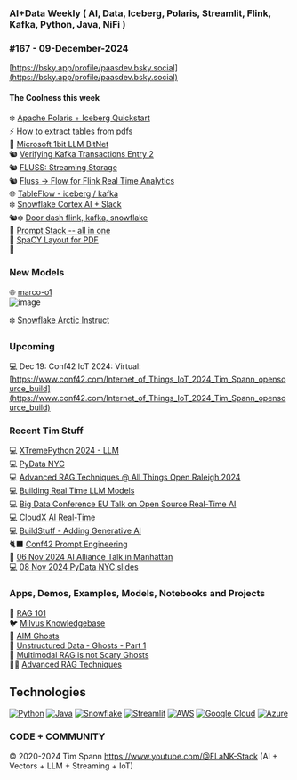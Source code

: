 ###  AI+Data Weekly ( AI, Data, Iceberg, Polaris, Streamlit, Flink, Kafka, Python, Java, NiFi )  
### #167 - 09-December-2024

[https://bsky.app/profile/paasdev.bsky.social](https://bsky.app/profile/paasdev.bsky.social)



#### The Coolness this week
❄️ [Apache Polaris + Iceberg Quickstart](https://polaris.apache.org/in-dev/unreleased/quickstart/)<br/>
⚡️ [How to extract tables from pdfs](https://unstract.com/blog/extract-tables-from-pdf-python/)<br/>
🚀 [Microsoft 1bit LLM BitNet](https://github.com/microsoft/BitNet)<br/>
🐿️ [Verifying Kafka Transactions Entry 2](https://jack-vanlightly.com/analyses/2024/12/3/verifying-kafka-transactions-diary-entry-2-writing-an-initial-tla-spec)<br/>
🐿️ [FLUSS:  Streaming Storage](https://www.ververica.com/blog/introducing-fluss)<br/>
🐿️ [Fluss -> Flow for Flink Real Time Analytics](https://alibaba.github.io/fluss-docs/docs/quickstart/flink/)<br/>
🌐 [TableFlow - iceberg / kafka](https://www.confluent.io/product/tableflow/)<br/>
❄️ [Snowflake Cortex AI + Slack](https://medium.com/snowflake/integrate-snowflake-cortex-analyst-rest-api-with-slack-0b70bde3cb7b)<br/>
🐿️❄️ [Door dash flink, kafka, snowflake](https://vutr.substack.com/p/doordashs-real-time-processing-system?r=2rj6sg&utm_campaign=post&utm_medium=web&triedRedirect=true)<br/>
🧠 [Prompt Stack -- all in one](https://github.com/sshh12/prompt-stack)<br/>
🔌 [SpaCY Layout for PDF](https://github.com/explosion/spacy-layout)<br/>
📱

### New Models

🌐 [marco-o1](https://github.com/AIDC-AI/Marco-o1)<br/>![image](https://github.com/user-attachments/assets/01d3ce53-20c4-4550-8ed4-289b582bddfb)

❄️ [Snowflake Arctic Instruct](https://huggingface.co/Snowflake/snowflake-arctic-instruct)<br/>



### Upcoming

💻 Dec 19: Conf42 IoT 2024: Virtual: [https://www.conf42.com/Internet_of_Things_IoT_2024_Tim_Spann_opensource_build](https://www.conf42.com/Internet_of_Things_IoT_2024_Tim_Spann_opensource_build)


### Recent Tim Stuff
💻 [XTremePython 2024 - LLM](https://www.youtube.com/watch?v=26MeBw0OqoE&pp=ygUJVGltIFNwYW5u)<br/>
💻 [PyData NYC](https://www.youtube.com/watch?v=Y8ULCnhHikA&pp=ygUPIlRpbW90aHkgU3Bhbm4i)<br/>
💻 [Advanced RAG Techniques @ All Things Open Raleigh 2024](https://youtu.be/e4mYw6z5LlI?si=K2OmM0T3uuEolI7j)<br/>
💻 [Building Real Time LLM Models](https://www.youtube.com/watch?v=Y1JeOrJIoKI&pp=ygUPIlRpbW90aHkgU3Bhbm4i)<br/>
💻 [Big Data Conference EU Talk on Open Source Real-Time AI](https://www.slideshare.net/slideshow/2024nov20-bigdataeu-realtimeaiwithopensource/273466070)<br/>
💻 [CloudX AI Real-Time](https://www.slideshare.net/slideshow/tspann-2024-nov-cloudx-adding-generative-ai-to-real-time-streaming-pipelines/273315207)<br/>
💻 [BuildStuff - Adding Generative AI](https://www.slideshare.net/slideshow/2024-nov-buildstuff-adding-generative-ai-to-real-time-streaming-pipelines/273279957)<br/>
🐈‍⬛ [Conf42 Prompt Engineering](https://www.youtube.com/watch?v=n3YWbT_oVVc)<br/>
🥑 [06 Nov 2024 AI Alliance Talk in Manhattan](https://www.slideshare.net/slideshow/tspann06-nov-2024_ai-alliance_nyc_-intro-to-data-prep-kit-and-open-source-rag/273079590)<br/>
💻 [08 Nov 2024 PyData NYC slides](https://www.slideshare.net/slideshow/tspann08-nov-2024_pydatanyc_unstructured-data-processing-with-a-raspberry-pi-ai-kit-and-python/273076376)<br/>

### Apps, Demos, Examples, Models, Notebooks and Projects
🐍 [RAG 101](https://medium.com/@tspann/step-by-step-rag-101-with-milvus-813477a4e88d)<br/>
🐦 [Milvus Knowledgebase](https://github.com/tspannhw/AIM-Milvus-KB)<br/>
👻 [AIM Ghosts](https://github.com/tspannhw/AIM-Ghosts)<br/>
🚕 [Unstructured Data - Ghosts - Part 1](https://www.youtube.com/watch?v=5nCDzF4EVlA)<br/>
🤖 [Multimodal RAG is not Scary Ghosts](https://dzone.com/articles/multimodal-rag-is-not-scary-ghosts-are-scary)<br/>
✍🏼 [Advanced RAG Techniques](https://thenewstack.io/advanced-retrieval-augmented-generation-rag-techniques/)<br/>

## Technologies
[![Python](https://img.shields.io/badge/Python-3776AB?style=flat&logo=python&logoColor=white)](https://www.python.org/)
[![Java](https://img.shields.io/badge/Java-007396?style=flat&logo=java&logoColor=white)](https://www.java.com/)
[![Snowflake](https://img.shields.io/badge/Snowflake-666666?style=flat&logo=snowflake&logoColor=white)](https://www.snowflake.com/)
[![Streamlit](https://img.shields.io/badge/Streamlit-FF4F5A?style=flat&logo=streamlit&logoColor=white)](https://www.streamlit.io/)
[![AWS](https://img.shields.io/badge/AWS-232F3E?style=flat&logo=amazon-aws&logoColor=white)](https://aws.amazon.com/)
[![Google Cloud](https://img.shields.io/badge/Google%20Cloud-4285F4?style=flat&logo=google-cloud&logoColor=white)](https://cloud.google.com/)
[![Azure](https://img.shields.io/badge/Azure-0089D6?style=flat&logo=microsoft-azure&logoColor=white)](https://azure.microsoft.com/)

### CODE + COMMUNITY 
&copy; 2020-2024 Tim Spann  https://www.youtube.com/@FLaNK-Stack
(AI +  Vectors + LLM + Streaming + IoT)  

